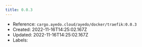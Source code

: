```yaml
---
title: 0.0.3
---
```



- Reference: `cargo.ayedo.cloud/ayedo/docker/traefik:0.0.3`
- Created: 2022-11-16T14:25:02.167Z
- Updated: 2022-11-16T14:25:02.167Z
- Labels:


